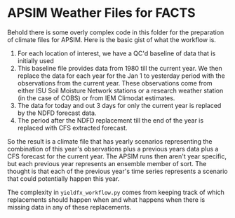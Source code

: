 # APSIM Weather Files for FACTS

Behold there is some overly complex code in this folder for the preparation of climate files for APSIM. Here is the basic gist of what the workflow is.

1.  For each location of interest, we have a QC'd baseline of data that is initially used
2.  This baseline file provides data from 1980 till the current year. We then replace the data for each year for the Jan 1 to yesterday period with the observations from the current year. These observations come from either ISU Soil Moisture Network stations or a research weather station (in the case of COBS) or from IEM Climodat estimates.
3.  The data for today and out 3 days for only the current year is replaced by the NDFD forecast data.
4.  The period after the NDFD replacement till the end of the year is replaced with CFS extracted forecast.

So the result is a climate file that has yearly scenarios representing the combination of this year's observations plus a previous years data plus a CFS forecast for the current year. The APSIM runs then aren't year specific, but each previous year represents an ensemble member of sort. The thought is that each of the previous year's time series represents a scenario that could potentially happen this year.

The complexity in `yieldfx_workflow.py` comes from keeping track of which replacements should happen when and what happens when there is missing data in any of these replacements.

